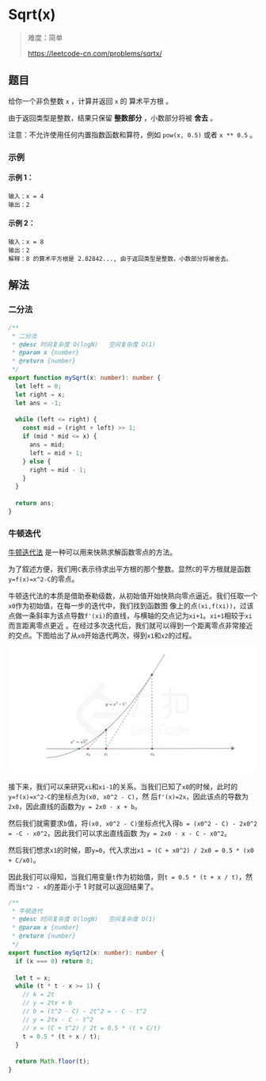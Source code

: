 # Sqrt(x)

> 难度：简单
>
> https://leetcode-cn.com/problems/sqrtx/

## 题目

给你一个非负整数 `x` ，计算并返回 `x` 的 算术平方根 。

由于返回类型是整数，结果只保留 **整数部分** ，小数部分将被 **舍去** 。

注意：不允许使用任何内置指数函数和算符，例如 `pow(x, 0.5)` 或者 `x ** 0.5` 。

### 示例

#### 示例 1：

```
输入：x = 4
输出：2
```

#### 示例 2：

```
输入：x = 8
输出：2
解释：8 的算术平方根是 2.82842..., 由于返回类型是整数，小数部分将被舍去。
```

## 解法

### 二分法

```typescript
/**
 * 二分法
 * @desc 时间复杂度 O(logN)   空间复杂度 O(1)
 * @param x {number}
 * @return {number}
 */
export function mySqrt(x: number): number {
  let left = 0;
  let right = x;
  let ans = -1;

  while (left <= right) {
    const mid = (right + left) >> 1;
    if (mid * mid <= x) {
      ans = mid;
      left = mid + 1;
    } else {
      right = mid - 1;
    }
  }

  return ans;
}
```

### 牛顿迭代

[牛顿迭代法](https://zh.wikipedia.org/wiki/%E7%89%9B%E9%A1%BF%E6%B3%95) 是一种可以用来快熟求解函数零点的方法。

为了叙述方便，我们用`C`表示待求出平方根的那个整数。显然`C`的平方根就是函数`y=f(x)=x^2-C`的零点。

牛顿迭代法的本质是借助泰勒级数，从初始值开始快熟向零点逼近。我们任取一个`x0`作为初始值，在每一步的迭代中，我们找到函数图
像上的点`(xi,f(xi))`，过该点做一条斜率为该点导数`f'(xi)`的直线，与横轴的交点记为`xi+1`。`xi+1`相较于`xi`而言距离零点更近
。在经过多次迭代后，我们就可以得到一个距离零点非常接近的交点。下图给出了从`x0`开始迭代两次，得到`x1`和`x2`的过程。

![sqrtx.png](../../assets/images/problemset/sqrtx.png)

接下来，我们可以来研究`xi`和`xi-1`的关系。当我们已知了`x0`的时候，此时的`y=f(x)=x^2-C`的坐标点为`(x0, x0^2 - C)`，然
后`f'(x)=2x`，因此该点的导数为`2x0`，因此直线的函数为`y = 2x0 · x + b`。

然后我们就需要求`b`值，将`(x0, x0^2 - C)`坐标点代入得`b = (x0^2 - C) - 2x0^2 = -C - x0^2`，因此我们可以求出直线函数
为`y = 2x0 · x - C - x0^2`。

然后我们想求`x1`的时候，即`y=0`，代入求出`x1 = (C + x0^2) / 2x0 = 0.5 * (x0 + C/x0)`。

因此我们可以得知，当我们用变量`t`作为初始值，则`t = 0.5 * (t + x / t)`，然而当`t^2 - x`的差距小于 1 时就可以返回结果了。

```typescript
/**
 * 牛顿迭代
 * @desc 时间复杂度 O(logN)   空间复杂度 O(1)
 * @param x {number}
 * @return {number}
 */
export function mySqrt2(x: number): number {
  if (x === 0) return 0;

  let t = x;
  while (t * t - x >= 1) {
    // k = 2t
    // y = 2tx + b
    // b = (t^2 - C) - 2t^2 = - C - t^2
    // y = 2tx - C - t^2
    // x = (C + t^2) / 2t = 0.5 * (t + C/t)
    t = 0.5 * (t + x / t);
  }

  return Math.floor(t);
}
```
